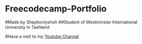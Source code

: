 # Freecodecamp-Portfolio

#Made by Shayboniyshoh
##Student of Westminster International University in Tashkent

#Have a visit to my [Youtube Channel](https://www.youtube.com/channel/UC4RBPcOHcei3gDOwt3IjGHw)
